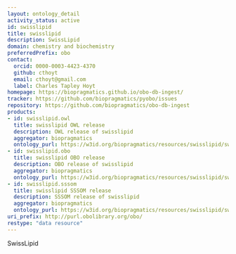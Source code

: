 ```yaml
---
layout: ontology_detail
activity_status: active
id: swisslipid
title: swisslipid
description: SwissLipid
domain: chemistry and biochemistry
preferredPrefix: obo
contact:
  orcid: 0000-0003-4423-4370
  github: cthoyt
  email: cthoyt@gmail.com
  label: Charles Tapley Hoyt
homepage: https://biopragmatics.github.io/obo-db-ingest/
tracker: https://github.com/biopragmatics/pyobo/issues
repository: https://github.com/biopragmatics/obo-db-ingest
products:
- id: swisslipid.owl
  title: swisslipid OWL release
  description: OWL release of swisslipid
  aggregator: biopragmatics
  ontology_purl: https://w3id.org/biopragmatics/resources/swisslipid/swisslipid.owl
- id: swisslipid.obo
  title: swisslipid OBO release
  description: OBO release of swisslipid
  aggregator: biopragmatics
  ontology_purl: https://w3id.org/biopragmatics/resources/swisslipid/swisslipid.obo
- id: swisslipid.sssom
  title: swisslipid SSSOM release
  description: SSSOM release of swisslipid
  aggregator: biopragmatics
  ontology_purl: https://w3id.org/biopragmatics/resources/swisslipid/swisslipid.sssom
uri_prefix: http://purl.obolibrary.org/obo/
restype: "data resource"
---
```


SwissLipid

